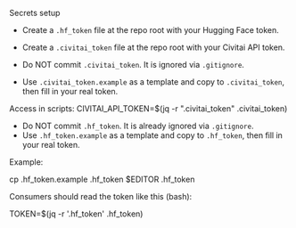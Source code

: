 Secrets setup

- Create a `.hf_token` file at the repo root with your Hugging Face token.

- Create a `.civitai_token` file at the repo root with your Civitai API token.
- Do NOT commit `.civitai_token`. It is ignored via `.gitignore`.
- Use `.civitai_token.example` as a template and copy to `.civitai_token`, then fill in your real token.

Access in scripts:
CIVITAI_API_TOKEN=$(jq -r ".civitai_token" .civitai_token)
- Do NOT commit `.hf_token`. It is already ignored via `.gitignore`.
- Use `.hf_token.example` as a template and copy to `.hf_token`, then fill in your real token.

Example:

cp .hf_token.example .hf_token
$EDITOR .hf_token

Consumers should read the token like this (bash):

TOKEN=$(jq -r '.hf_token' .hf_token)
